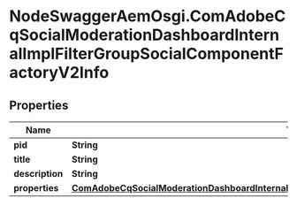 # NodeSwaggerAemOsgi.ComAdobeCqSocialModerationDashboardInternalImplFilterGroupSocialComponentFactoryV2Info

## Properties

Name | Type | Description | Notes
------------ | ------------- | ------------- | -------------
**pid** | **String** |  | [optional] 
**title** | **String** |  | [optional] 
**description** | **String** |  | [optional] 
**properties** | [**ComAdobeCqSocialModerationDashboardInternalImplFilterGroupSocialComponentFactoryV2Properties**](ComAdobeCqSocialModerationDashboardInternalImplFilterGroupSocialComponentFactoryV2Properties.md) |  | [optional] 


